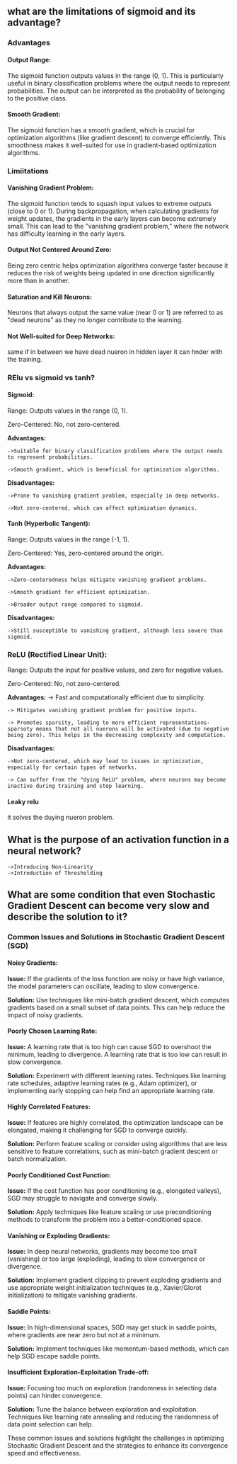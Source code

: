 
## what are the limitations of sigmoid and its advantage?
### Advantages

#### Output Range:

The sigmoid function outputs values in the range (0, 1). This is particularly useful in binary classification problems where the output needs to represent probabilities. The output can be interpreted as the probability of belonging to the positive class.

#### Smooth Gradient:

The sigmoid function has a smooth gradient, which is crucial for optimization algorithms (like gradient descent) to converge efficiently. This smoothness makes it well-suited for use in gradient-based optimization algorithms.
### Limiitations

#### Vanishing Gradient Problem:

The sigmoid function tends to squash input values to extreme outputs (close to 0 or 1). During backpropagation, when calculating gradients for weight updates, the gradients in the early layers can become extremely small. This can lead to the "vanishing gradient problem," where the network has difficulty learning in the early layers.

#### Output Not Centered Around Zero:


Being zero centric  helps optimization algorithms converge faster because it reduces the risk of weights being updated in one direction significantly more than in another.

#### Saturation and Kill Neurons:  

Neurons that always output the same value (near 0 or 1) are referred to as "dead neurons" as they no longer contribute to the learning.

#### Not Well-suited for Deep Networks:
same if in between we have dead nueron in hidden layer it can hnder with the training.



### RElu vs sigmoid vs tanh?
#### Sigmoid:

Range: Outputs values in the range (0, 1).

Zero-Centered: No, not zero-centered.

__Advantages:__

    ->Suitable for binary classification problems where the output needs to represent probabilities.

    ->Smooth gradient, which is beneficial for optimization algorithms.


__Disadvantages:__

    ->Prone to vanishing gradient problem, especially in deep networks.

    ->Not zero-centered, which can affect optimization dynamics.
#### Tanh (Hyperbolic Tangent):

Range: Outputs values in the range (-1, 1).

Zero-Centered: Yes, zero-centered around the origin.

__Advantages:__

    ->Zero-centeredness helps mitigate vanishing gradient problems.

    ->Smooth gradient for efficient optimization.

    ->Broader output range compared to sigmoid.


__Disadvantages:__

    ->Still susceptible to vanishing gradient, although less severe than sigmoid.

### ReLU (Rectified Linear Unit):

Range: Outputs the input for positive values, and zero for negative values.

Zero-Centered: No, not zero-centered.

__Advantages:__
    -> Fast and computationally efficient due to simplicity.

    -> Mitigates vanishing gradient problem for positive inputs.

    -> Promotes sparsity, leading to more efficient representations- sparsoty means that not all nuerons will be activated (due to negative being zero). This helps in the decreasing complexity and computation.

__Disadvantages:__

    ->Not zero-centered, which may lead to issues in optimization, especially for certain types of networks.

    -> Can suffer from the "dying ReLU" problem, where neurons may become inactive during training and stop learning.


#### Leaky relu

it solves the duying nueron problem.


## What is the purpose of an activation function in a neural network?
    ->Introducing Non-Linearity
    ->Introduction of Thresholding


## What are some condition that even Stochastic Gradient Descent can become very slow and describe the solution to it?

### Common Issues and Solutions in Stochastic Gradient Descent (SGD)

#### Noisy Gradients:

**Issue:**
If the gradients of the loss function are noisy or have high variance, the model parameters can oscillate, leading to slow convergence.

**Solution:**
Use techniques like mini-batch gradient descent, which computes gradients based on a small subset of data points. This can help reduce the impact of noisy gradients.

#### Poorly Chosen Learning Rate:

**Issue:**
A learning rate that is too high can cause SGD to overshoot the minimum, leading to divergence. A learning rate that is too low can result in slow convergence.

**Solution:**
Experiment with different learning rates. Techniques like learning rate schedules, adaptive learning rates (e.g., Adam optimizer), or implementing early stopping can help find an appropriate learning rate.

#### Highly Correlated Features:

**Issue:**
If features are highly correlated, the optimization landscape can be elongated, making it challenging for SGD to converge quickly.

**Solution:**
Perform feature scaling or consider using algorithms that are less sensitive to feature correlations, such as mini-batch gradient descent or batch normalization.

#### Poorly Conditioned Cost Function:

**Issue:**
If the cost function has poor conditioning (e.g., elongated valleys), SGD may struggle to navigate and converge slowly.

**Solution:**
Apply techniques like feature scaling or use preconditioning methods to transform the problem into a better-conditioned space.

#### Vanishing or Exploding Gradients:

**Issue:**
In deep neural networks, gradients may become too small (vanishing) or too large (exploding), leading to slow convergence or divergence.

**Solution:**
Implement gradient clipping to prevent exploding gradients and use appropriate weight initialization techniques (e.g., Xavier/Glorot initialization) to mitigate vanishing gradients.

#### Saddle Points:

**Issue:**
In high-dimensional spaces, SGD may get stuck in saddle points, where gradients are near zero but not at a minimum.

**Solution:**
Implement techniques like momentum-based methods, which can help SGD escape saddle points.

#### Insufficient Exploration-Exploitation Trade-off:

**Issue:**
Focusing too much on exploration (randomness in selecting data points) can hinder convergence.

**Solution:**
Tune the balance between exploration and exploitation. Techniques like learning rate annealing and reducing the randomness of data point selection can help.

These common issues and solutions highlight the challenges in optimizing Stochastic Gradient Descent and the strategies to enhance its convergence speed and effectiveness.
